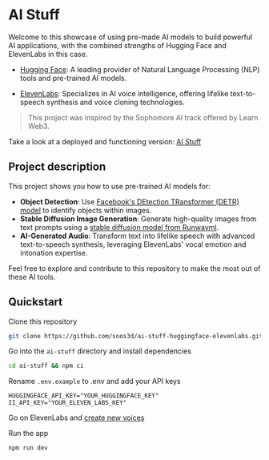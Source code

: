 # AI Stuff

Welcome to this showcase of using pre-made AI models to build powerful AI applications, with the combined strengths of Hugging Face and ElevenLabs in this case.

- [Hugging Face](https://huggingface.co/): A leading provider of Natural Language Processing (NLP) tools and pre-trained AI models.

- [ElevenLabs](https://elevenlabs.io): Specializes in AI voice intelligence, offering lifelike text-to-speech synthesis and voice cloning technologies.

> This project was inspired by the Sophomore AI track offered by Learn Web3.

Take a look at a deployed and functioning version: [AI Stuff]()

## Project description

This project shows you how to use pre-trained AI models for:

- **Object Detection**: Use [Facebook's DEtection TRansformer (DETR) model](https://huggingface.co/facebook/detr-resnet-50-panoptic) to identify objects within images.
- **Stable Diffusion Image Generation**: Generate high-quality images from text prompts using a [stable diffusion model from Runwayml](https://huggingface.co/runwayml/stable-diffusion-v1-5).
- **AI-Generated Audio**: Transform text into lifelike speech with advanced text-to-speech synthesis, leveraging ElevenLabs' vocal emotion and intonation expertise.

Feel free to explore and contribute to this repository to make the most out of these AI tools.

## Quickstart

Clone this repository

```sh
git clone https://github.com/soos3d/ai-stuff-huggingface-elevenlabs.git
```

Go into the `ai-stuff` directory and install dependencies

```sh
cd ai-stuff && npm ci
```

Rename `.env.example` to .env and add your API keys

```env
HUGGINGFACE_API_KEY="YOUR_HUGGINGFACE_KEY"
II_API_KEY="YOUR_ELEVEN_LABS_KEY"
```

Go on ElevenLabs and [create new voices](https://elevenlabs.io/voice-lab)

Run the app

```sh
npm run dev
```
